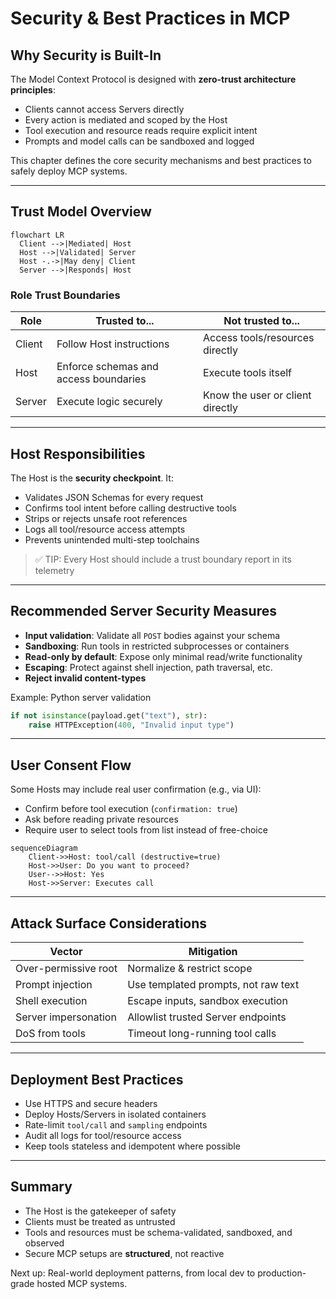 # Security & Best Practices in MCP

## Why Security is Built-In

The Model Context Protocol is designed with **zero-trust architecture principles**:
- Clients cannot access Servers directly
- Every action is mediated and scoped by the Host
- Tool execution and resource reads require explicit intent
- Prompts and model calls can be sandboxed and logged

This chapter defines the core security mechanisms and best practices to safely deploy MCP systems.

---

## Trust Model Overview
```mermaid
flowchart LR
  Client -->|Mediated| Host
  Host -->|Validated| Server
  Host -.->|May deny| Client
  Server -->|Responds| Host
```

### Role Trust Boundaries
| Role   | Trusted to...                         | Not trusted to...                 |
|--------|----------------------------------------|-----------------------------------|
| Client | Follow Host instructions               | Access tools/resources directly   |
| Host   | Enforce schemas and access boundaries | Execute tools itself              |
| Server | Execute logic securely                 | Know the user or client directly  |

---

## Host Responsibilities
The Host is the **security checkpoint**. It:
- Validates JSON Schemas for every request
- Confirms tool intent before calling destructive tools
- Strips or rejects unsafe root references
- Logs all tool/resource access attempts
- Prevents unintended multi-step toolchains

> ✅ TIP: Every Host should include a trust boundary report in its telemetry

---

## Recommended Server Security Measures
- **Input validation**: Validate all `POST` bodies against your schema
- **Sandboxing**: Run tools in restricted subprocesses or containers
- **Read-only by default**: Expose only minimal read/write functionality
- **Escaping**: Protect against shell injection, path traversal, etc.
- **Reject invalid content-types**

Example: Python server validation
```python
if not isinstance(payload.get("text"), str):
    raise HTTPException(400, "Invalid input type")
```

---

## User Consent Flow
Some Hosts may include real user confirmation (e.g., via UI):
- Confirm before tool execution (`confirmation: true`)
- Ask before reading private resources
- Require user to select tools from list instead of free-choice

```mermaid
sequenceDiagram
    Client->>Host: tool/call (destructive=true)
    Host->>User: Do you want to proceed?
    User-->>Host: Yes
    Host->>Server: Executes call
```

---

## Attack Surface Considerations
| Vector             | Mitigation                            |
|--------------------|----------------------------------------|
| Over-permissive root | Normalize & restrict scope            |
| Prompt injection    | Use templated prompts, not raw text   |
| Shell execution     | Escape inputs, sandbox execution      |
| Server impersonation| Allowlist trusted Server endpoints     |
| DoS from tools      | Timeout long-running tool calls       |

---

## Deployment Best Practices
- Use HTTPS and secure headers
- Deploy Hosts/Servers in isolated containers
- Rate-limit `tool/call` and `sampling` endpoints
- Audit all logs for tool/resource access
- Keep tools stateless and idempotent where possible

---

## Summary
- The Host is the gatekeeper of safety
- Clients must be treated as untrusted
- Tools and resources must be schema-validated, sandboxed, and observed
- Secure MCP setups are **structured**, not reactive

Next up: Real-world deployment patterns, from local dev to production-grade hosted MCP systems.

